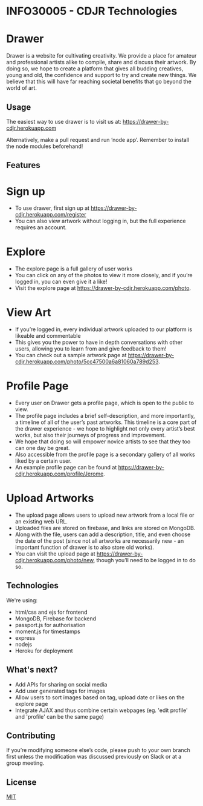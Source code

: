 # INFO30005 - CDJR Technologies

# Drawer

Drawer is a website for cultivating creativity. We provide a place for amateur and professional artists alike to compile, share and discuss their artwork. By doing so, we hope to create a platform that gives all budding creatives, young and old, the confidence and support to try and create new things. We believe that this will have far reaching societal benefits that go beyond the world of art.

## Usage

The easiest way to use drawer is to visit us at:
https://drawer-by-cdjr.herokuapp.com

Alternatively, make a pull request and run ‘node app’. Remember to install the node modules beforehand!

## Features

# Sign up
- To use drawer, first sign up at https://drawer-by-cdjr.herokuapp.com/register 
- You can also view artwork without logging in, but the full experience requires an account.

# Explore
- The explore page is a full gallery of user works 
- You can click on any of the photos to view it more closely, and if you’re logged in, you can even give it a like! 
- Visit the explore page at https://drawer-by-cdjr.herokuapp.com/photo.

# View Art
- If you’re logged in, every individual artwork uploaded to our platform is likeable and commentable 
- This gives you the power to have in depth conversations with other users, allowing you to learn from and give feedback to them! 
- You can check out a sample artwork page at https://drawer-by-cdjr.herokuapp.com/photo/5cc47500a6a81060a789d253.

# Profile Page
- Every user on Drawer gets a profile page, which is open to the public to view. 
- The profile page includes a brief self-description, and more importantly, a timeline of all of the user’s past artworks. This timeline is a core part of the drawer experience - we hope to highlight not only every artist’s best works, but also their journeys of progress and improvement. 
- We hope that doing so will empower novice artists to see that they too can one day be great. 
- Also accessible from the profile page is a secondary gallery of all works liked by a certain user. 
- An example profile page can be found at https://drawer-by-cdjr.herokuapp.com/profile/Jerome.

# Upload Artworks
- The upload page allows users to upload new artwork from a local file or an existing web URL. 
- Uploaded files are stored on firebase, and links are stored on MongoDB. 
- Along with the file, users can add a description, title, and even choose the date of the post (since not all artworks are necessarily new - an important function of drawer is to also store old works). 
- You can visit the upload page at https://drawer-by-cdjr.herokuapp.com/photo/new, though you’ll need to be logged in to do so.

## Technologies
We're using:
- html/css and ejs for frontend 
- MongoDB, Firebase for backend
- passport.js for authorisation
- moment.js for timestamps
- express
- nodejs
- Heroku for deployment 

## What's next?
- Add APIs for sharing on social media
- Add user generated tags for images
- Allow users to sort images based on tag, upload date or likes on the explore page
- Integrate AJAX and thus combine certain webpages (eg. 'edit profile' and 'profile' can be the same page)

## Contributing
If you’re modifying someone else’s code, please push to your own branch first unless the modification was discussed previously on Slack or at a group meeting.

## License
[MIT](https://choosealicense.com/licenses/mit/)
